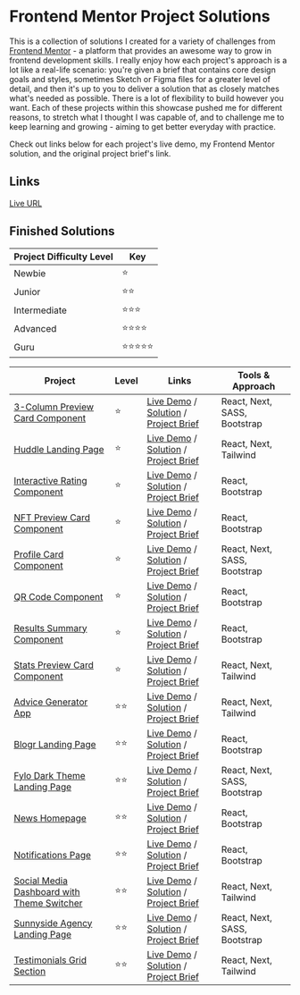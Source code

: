 # Frontend Mentor Project Solutions

This is a collection of solutions I created for a variety of challenges from [Frontend Mentor](https://www.frontendmentor.io) - a platform that provides an awesome way to grow in frontend development skills. I really enjoy how each project's approach is a lot like a real-life scenario: you're given a brief that contains core design goals and styles, sometimes Sketch or Figma files for a greater level of detail, and then it's up to you to deliver a solution that as closely matches what's needed as possible. There is a lot of flexibility to build however you want. Each of these projects within this showcase pushed me for different reasons, to stretch what I thought I was capable of, and to challenge me to keep learning and growing - aiming to get better everyday with practice.

Check out links below for each project's live demo, my Frontend Mentor solution, and the original project brief's link.

## Links

[Live URL](https://frontend-mentor-showcase-gdbecker.netlify.app)

## Finished Solutions

| Project Difficulty Level | Key |
| ----------- | ----------- |
| Newbie | ⭐️ |
| Junior | ⭐️⭐️ |
| Intermediate | ⭐️⭐️⭐️ |
| Advanced | ⭐️⭐️⭐️⭐️ |
| Guru | ⭐️⭐️⭐️⭐️⭐️ |

| Project | Level | Links | Tools & Approach |
| ----------- | ----------- | ----------- | ----------- |
| [3-Column Preview Card Component](./3-column-card/) | ⭐️ | [Live Demo](https://3-column-card-gdbecker.netlify.app) / [Solution](https://www.frontendmentor.io/solutions/3column-card-with-nextjs-sass-voBV4ThwSG) / [Project Brief](https://www.frontendmentor.io/challenges/3column-preview-card-component-pH92eAR2-) | React, Next, SASS, Bootstrap |
| [Huddle Landing Page](./huddle-landing/) | ⭐️ | [Live Demo](https://huddle-landing-gdbecker.netlify.app) / [Solution](https://www.frontendmentor.io/solutions/huddle-landing-with-next-tailwind-qui6I1xtZh) / [Project Brief](https://www.frontendmentor.io/challenges/huddle-landing-page-with-a-single-introductory-section-B_2Wvxgi0) | React, Next, Tailwind |
| [Interactive Rating Component](./rating-component/) | ⭐️ | [Live Demo](https://rating-component-gdbecker.netlify.app) / [Solution](https://www.frontendmentor.io/solutions/rating-component-with-react-bootstrap-Tba__w3pRE) / [Project Brief](https://www.frontendmentor.io/challenges/interactive-rating-component-koxpeBUmI) | React, Bootstrap |
| [NFT Preview Card Component](./nft-card/) | ⭐️ | [Live Demo](https://nft-card-gdbecker.netlify.app) / [Solution](https://www.frontendmentor.io/solutions/nft-card-component-with-react-bootstrap-hiW4LJD-cc) / [Project Brief](https://www.frontendmentor.io/challenges/nft-preview-card-component-SbdUL_w0U) | React, Bootstrap |
| [Profile Card Component](./profile-card/) | ⭐️ | [Live Demo](https://profile-card-gdbecker.netlify.app) / [Solution](https://www.frontendmentor.io/solutions/profile-card-with-next-sass-bgCML2EGD_) / [Project Brief](https://www.frontendmentor.io/challenges/profile-card-component-cfArpWshJ) | React, Next, SASS, Bootstrap |
| [QR Code Component](./qr-code/) | ⭐️ | [Live Demo](https://qr-code-gdbecker.netlify.app) / [Solution](https://www.frontendmentor.io/solutions/qr-code-component-hosted-on-netlify-rwLGIUAbUi) / [Project Brief](https://www.frontendmentor.io/challenges/qr-code-component-iux_sIO_H) | React, Bootstrap |
| [Results Summary Component](./results-component/) | ⭐️ | [Live Demo](https://results-component-gdbecker.netlify.app) / [Solution](https://www.frontendmentor.io/solutions/results-component-with-react-bootstrap-EaorfiBf3j) / [Project Brief](https://www.frontendmentor.io/challenges/results-summary-component-CE_K6s0maV) | React, Bootstrap |
| [Stats Preview Card Component](./stats-card/) | ⭐️ | [Live Demo](https://stats-card-gdbecker.netlify.app) / [Solution](https://www.frontendmentor.io/solutions/stats-card-with-next-tailwind-s2UBHsewM6) / [Project Brief](https://www.frontendmentor.io/challenges/stats-preview-card-component-8JqbgoU62) | React, Next, Tailwind |
| [Advice Generator App](./advice-app/) | ⭐️⭐️ | [Live Demo](https://advice-app-gdbecker.netlify.app) / [Solution](https://www.frontendmentor.io/solutions/advice-app-with-next-tailwind-8S94c3c-U-) / [Project Brief](https://www.frontendmentor.io/challenges/advice-generator-app-QdUG-13db) | React, Next, Tailwind |
| [Blogr Landing Page](./blogr-homepage/) | ⭐️⭐️ | [Live Demo](https://blogr-homepage-gdbecker.netlify.app) / [Solution](https://www.frontendmentor.io/solutions/blogr-landing-page-with-react-bootstrap-ziqxnxrt9z) / [Project Brief](https://www.frontendmentor.io/challenges/blogr-landing-page-EX2RLAApP) | React, Bootstrap |
| [Fylo Dark Theme Landing Page](./fylo-landing-dark/) | ⭐️⭐️ | [Live Demo](https://fylo-landing-dark-gdbecker.netlify.app) / [Solution](https://www.frontendmentor.io/solutions/fylo-dark-landing-page-with-next-and-sass-IAyv5CaYqZ) / [Project Brief](https://www.frontendmentor.io/challenges/fylo-dark-theme-landing-page-5ca5f2d21e82137ec91a50fd) | React, Next, SASS, Bootstrap |
| [News Homepage](./news-homepage/) | ⭐️⭐️ | [Live Demo](https://news-homepage-gdbecker.netlify.app) / [Solution](https://www.frontendmentor.io/solutions/news-homepage-with-react-bootstrap-tkackbvjn1) / [Project Brief](https://www.frontendmentor.io/challenges/news-homepage-H6SWTa1MFl) | React, Bootstrap |
| [Notifications Page](./notifications-page/) | ⭐️⭐️ | [Live Demo](https://notifications-page-gdbecker.netlify.app) / [Solution](https://www.frontendmentor.io/solutions/notifications-page-with-react-bootstrap-LjvWM4bG57) / [Project Brief](https://www.frontendmentor.io/challenges/notifications-page-DqK5QAmKbC) | React, Bootstrap |
| [Social Media Dashboard with Theme Switcher](./social-media-dashboard/) | ⭐️⭐️ | [Live Demo](https://social-media-dashboard-gdbecker.netlify.app) / [Solution](https://www.frontendmentor.io/solutions/social-media-dashboard-with-next-tailwind-k1uS7_Om47) / [Project Brief](https://www.frontendmentor.io/challenges/social-media-dashboard-with-theme-switcher-6oY8ozp_H) | React, Next, Tailwind |
| [Sunnyside Agency Landing Page](./sunnyside/) | ⭐️⭐️ | [Live Demo](https://sunnyside-gdbecker.netlify.app) / [Solution](https://www.frontendmentor.io/solutions/sunnyside-landing-page-with-next-sass-EZ3xT9DAIG) / [Project Brief](https://www.frontendmentor.io/challenges/sunnyside-agency-landing-page-7yVs3B6ef) | React, Next, SASS, Bootstrap |
| [Testimonials Grid Section](./testimonials-grid/) | ⭐️⭐️ | [Live Demo](https://testimonials-grid-gdbecker.netlify.app) / [Solution](https://www.frontendmentor.io/solutions/testimonials-grid-with-next-tailwind-Jk2KbMWvmV) / [Project Brief](https://www.frontendmentor.io/challenges/testimonials-grid-section-Nnw6J7Un7) | React, Next, Tailwind |